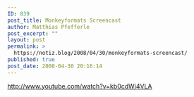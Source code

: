 ```yaml
---
ID: 839
post_title: Monkeyformats Screencast
author: Matthias Pfefferle
post_excerpt: ""
layout: post
permalink: >
  https://notiz.blog/2008/04/30/monkeyformats-screencast/
published: true
post_date: 2008-04-30 20:16:14
---
```

http://www.youtube.com/watch?v=kb0cdWj4VLA